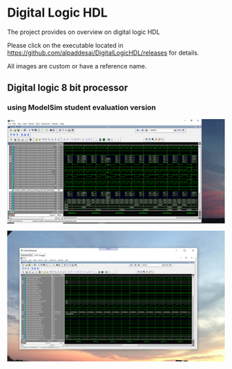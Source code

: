 # Digital Logic HDL

The project provides on overview on digital logic HDL

Please click on the executable located in https://github.com/alpaddesai/DigitalLogicHDL/releases for details. 

All images are custom or have a reference name.

## Digital logic 8 bit processor
### using ModelSim student evaluation version
![image](CPUImage.png)

![image](DigitalLogicCPUImage.png)
